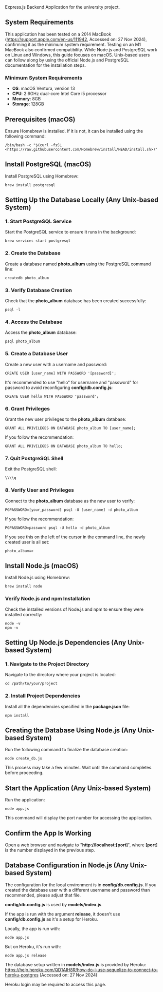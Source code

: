 Express.js Backend Application for the university project.

## System Requirements

This application has been tested on a 2014 MacBook (https://support.apple.com/en-us/111942, Accessed on: 27 Nov 2024), confirming it as the minimum system requirement. Testing on an M1 MacBook also confirmed compatibility. While Node.js and PostgreSQL work on Linux and Windows, this guide focuses on macOS. Unix-based users can follow along by using the official Node.js and PostgreSQL documentation for the installation steps.

### Minimum System Requirements

- **OS**: macOS Ventura, version 13
- **CPU**: 2.6GHz dual-core Intel Core i5 processor
- **Memory**: 8GB
- **Storage**: 128GB

## Prerequisites (macOS)

Ensure Homebrew is installed. If it is not, it can be installed using the following command:

```
/bin/bash -c "$(curl -fsSL <https://raw.githubusercontent.com/Homebrew/install/HEAD/install.sh>)"
```

## Install PostgreSQL (macOS)

Install PostgreSQL using Homebrew:

```
brew install postgresql
```

## Setting Up the Database Locally (Any Unix-based System)

### 1. Start PostgreSQL Service

Start the PostgreSQL service to ensure it runs in the background:

```
brew services start postgresql
```

### 2. Create the Database

Create a database named **photo_album** using the PostgreSQL command line:

```
createdb photo_album
```

### 3. Verify Database Creation

Check that the **photo_album** database has been created successfully:

```
psql -l
```

### 4. Access the Database

Access the **photo_album** database:

```
psql photo_album
```

### 5. Create a Database User

Create a new user with a username and password:

```
CREATE USER [user_name] WITH PASSWORD '[password]';
```

It's recommended to use "hello" for username and "password" for password to avoid reconfiguring **config/db.config.js**:

```
CREATE USER hello WITH PASSWORD 'password';
```

### 6. Grant Privileges

Grant the new user privileges to the **photo_album** database:

```
GRANT ALL PRIVILEGES ON DATABASE photo_album TO [user_name];
```

If you follow the recommendation:

```
GRANT ALL PRIVILEGES ON DATABASE photo_album TO hello;
```

### 7. Quit PostgreSQL Shell

Exit the PostgreSQL shell:

```
\\\\q
```

### 8. Verify User and Privileges

Connect to the **photo_album** database as the new user to verify:

```
PGPASSWORD=[your_password] psql -U [user_name] -d photo_album
```

If you follow the recommendation:

```
PGPASSWORD=password psql -U hello -d photo_album
```

If you see this on the left of the cursor in the command line, the newly created user is all set:

```
photo_album=>
```

## Install Node.js (macOS)

Install Node.js using Homebrew:

```
brew install node
```

### Verify Node.js and npm Installation

Check the installed versions of Node.js and npm to ensure they were installed correctly:

```
node -v
npm -v
```

## Setting Up Node.js Dependencies (Any Unix-based System)

### 1. Navigate to the Project Directory

Navigate to the directory where your project is located:

```
cd /path/to/your/project
```

### 2. Install Project Dependencies

Install all the dependencies specified in the **package.json** file:

```
npm install
```

## Creating the Database Using Node.js (Any Unix-based System)

Run the following command to finalize the database creation:

```
node create_db.js
```

This process may take a few minutes. Wait until the command completes before proceeding.

## Start the Application (Any Unix-based System)

Run the application:

```
node app.js
```

This command will display the port number for accessing the application.

## Confirm the App Is Working

Open a web browser and navigate to "**http://localhost:[port]**", where **[port]** is the number displayed in the previous step.

## Database Configuration in Node.js (Any Unix-based System)

The configuration for the local environment is in **config/db.config.js**. If you created the database user with a different username and password than recommended, please adjust that file.

**config/db.config.js** is used by **models/index.js**.

If the app is run with the argument **release**, it doesn't use **config/db.config.js** as it's a setup for Heroku.

Locally, the app is run with:

```
node app.js
```

But on Heroku, it's run with:

```
node app.js release
```

The database setup written in **models/index.js** is provided by Heroku:
https://help.heroku.com/QD1AIH8R/how-do-i-use-sequelize-to-connect-to-heroku-postgres (Accessed on: 27 Nov 2024)

Heroku login may be required to access this page.